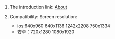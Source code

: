 1. The introduction link: 
[About](samples/app/intro-lineChart-no-interaction-jqChart.htm)

2. Compatibility:
Screen resolution:
    * ios:640x960 640x1136 1242x2208  750x1334
    * 安卓：720x1280  1080x1920
    